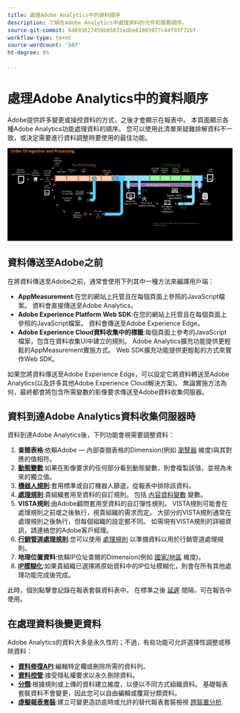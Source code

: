 ```yaml
---
title: 處理Adobe Analytics中的資料順序
description: 了解在Adobe Analytics中處理資料的元件和服務順序。
source-git-commit: 64693627459b85031edbe61865077c44f93f72bf
workflow-type: tm+mt
source-wordcount: '587'
ht-degree: 0%

---
```


# 處理Adobe Analytics中的資料順序

Adobe提供許多變更或操控資料的方式，之後才會顯示在報表中。 本頁面顯示各種Adobe Analytics功能處理資料的順序。 您可以使用此清單來疑難排解資料不一致，或決定需要進行資料調整時要使用的最佳功能。

![處理順序](assets/processing-order.png)

## 資料傳送至Adobe之前

在將資料傳送至Adobe之前，通常會使用下列其中一種方法來編譯用戶端：

* **AppMeasurement**:在您的網站上托管且在每個頁面上參照的JavaScript檔案。 資料會直接傳送至Adobe Analytics。
* **Adobe Experience Platform Web SDK**:在您的網站上托管且在每個頁面上參照的JavaScript檔案。 資料會傳送至Adobe Experience Edge。
* **Adobe Experience Cloud資料收集中的標籤**:每個頁面上參考的JavaScript檔案，包含在資料收集UI中建立的規則。 Adobe Analytics擴充功能提供更輕鬆的AppMeasurement實施方式。 Web SDK擴充功能提供更輕鬆的方式來實作Web SDK。

如果您將資料傳送至Adobe Experience Edge，可以設定它將資料轉送至Adobe Analytics(以及許多其他Adobe Experience Cloud解決方案)。 無論實施方法為何，最終都會將包含所需變數的影像要求傳送至Adobe資料收集伺服器。

## 資料到達Adobe Analytics資料收集伺服器時

資料到達Adobe Analytics後，下列功能會視需要調整資料：

1. **查閱表格**:依賴Adobe — 內部查閱表格的Dimension(例如 [瀏覽器](/help/components/dimensions/browser.md) 維度)與其對應的值相符。
2. [**動態變數**](/help/implement/vars/page-vars/dynamic-variables.md):如果在影像要求的任何部分看到動態變數，則會複製該值，並視為未來的獨立值。
3. [**機器人規則**](/help/admin/admin/bot-removal/bot-rules.md):套用標準或自訂機器人篩選，從報表中排除該資料。
4. [**處理規則**](/help/admin/admin/c-processing-rules/processing-rules.md):貴組織套用至資料的自訂規則。 包括 [內容資料變數](/help/implement/vars/page-vars/contextdata.md) 變數。
5. **VISTA規則**:由Adobe顧問套用至資料的自訂彈性規則。 VISTA規則可能會在處理規則之前或之後執行，視貴組織的需求而定。 大部分的VISTA規則通常在處理規則之後執行，但每個組織的設定都不同。 如需現有VISTA規則的詳細資訊，請連絡您的Adobe客戶經理。
6. [**行銷管道處理規則**](/help/components/c-marketing-channels/c-rules.md):您可以使用 [處理規則](/help/admin/admin/c-processing-rules/processing-rules.md) 以準備資料以用於行銷管道處理規則。
7. **地理位置資料**:依賴IP位址查閱的Dimension(例如 [國家/地區](/help/components/dimensions/countries.md) 維度)。
8. [**IP模糊化**](/help/admin/admin/general-acct-settings-admin.md):如果貴組織已選擇將原始資料中的IP位址模糊化，則會在所有其他處理功能完成後完成。

此時，個別點擊會記錄在報表套裝資料表中。 在標準之後 [延遲](latency.md) 間隔，可在報告中使用。

## 在處理資料後變更資料

Adobe Analytics的資料大多是永久性的；不過，有些功能可允許選擇性調整或移除資料：

* [**資料修復API**](https://developer.adobe.com/analytics-apis/docs/2.0/guides/endpoints/data-repair/):編輯特定欄或刪除所需的資料列。
* [**資料控管**](/help/admin/c-data-governance/an-gdpr-workflow.md):接受隱私權要求以永久刪除資料。
* [**分類**](/help/components/classifications/c-classifications.md):根據規則或上傳的資料建立維度，以便以不同方式組織資料。 基礎報表套裝資料不會變更，因此您可以自由編輯或覆寫分類資料。
* [**虛擬報表套裝**](/help/components/vrs/vrs-about.md):建立可變更造訪逾時或允許的替代報表套裝檢視 [跨裝置分析](/help/components/cda/overview.md).
